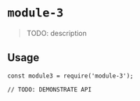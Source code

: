 # `module-3`

> TODO: description

## Usage

```
const module3 = require('module-3');

// TODO: DEMONSTRATE API
```
